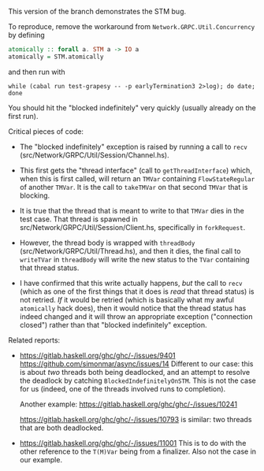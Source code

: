 This version of the branch demonstrates the STM bug.

To reproduce, remove the workaround from `Network.GRPC.Util.Concurrency` by defining

```haskell
atomically :: forall a. STM a -> IO a
atomically = STM.atomically
```

and then run with

```
while (cabal run test-grapesy -- -p earlyTermination3 2>log); do date; done
```

You should hit the "blocked indefinitely" very quickly (usually already on the
first run).

Critical pieces of code:

* The "blocked indefinitely" exception is raised by running a call to `recv`
  (src/Network/GRPC/Util/Session/Channel.hs).

* This first gets the "thread interface" (call to `getThreadInterface`) which,
  when this is first called, will return an `TMVar` containing `FlowStateRegular`
  of another `TMVar`. It is the call to `takeTMVar` on that second `TMVar` that
  is blocking.

* It is true that the thread that is meant to write to that `TMVar` dies in the
  test case. That thread is spawned in src/Network/GRPC/Util/Session/Client.hs,
  specifically in `forkRequest`.

* However, the thread body is wrapped with `threadBody`
  (src/Network/GRPC/Util/Thread.hs), and then it dies, the final call to
  `writeTVar` in `threadBody` will write the new status to the `TVar`
  containing that thread status.

* I have confirmed that this write actually happens, _but_ the call to `recv`
  (which as one of the first things that it does is _read_ that thread status)
  is not retried. _If_ it would be retried (which is basically what my awful
  `atomically` hack does), then it would notice that the thread status has
  indeed changed and it will throw an appropriate exception ("connection
  closed") rather than that "blocked indefinitely" exception.

Related reports:

* https://gitlab.haskell.org/ghc/ghc/-/issues/9401
  https://github.com/simonmar/async/issues/14
  Different to our case: this is about _two_ threads both being deadlocked, and
  an attempt to resolve the deadlock by catching `BlockedIndefinitelyOnSTM`.
  This is not the case for us (indeed, one of the threads involved runs to
  completion).

  Another example: https://gitlab.haskell.org/ghc/ghc/-/issues/10241

  https://gitlab.haskell.org/ghc/ghc/-/issues/10793 is similar: two
  threads that are both deadlocked.

* https://gitlab.haskell.org/ghc/ghc/-/issues/11001
  This is to do with the other reference to the `T(M)Var` being from a
  finalizer. Also not the case in our example.


